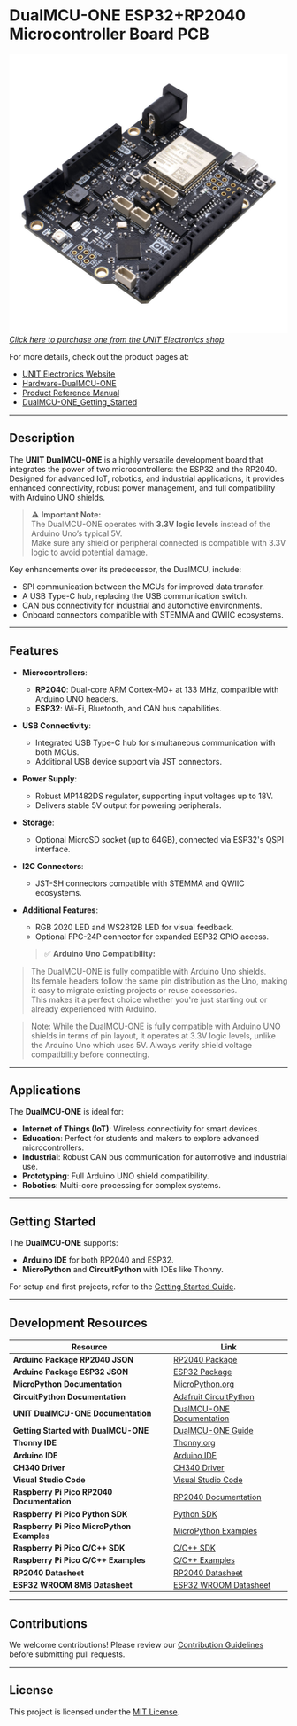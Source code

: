 # DualMCU-ONE ESP32+RP2040 Microcontroller Board PCB

<a href="https://uelectronics.com/producto/unit-dualmcu-one-esp32-rp2040/"><img src="Resources/IMG_3134.jpg?raw=true" width="650px"><br/>
*Click here to purchase one from the UNIT Electronics shop*</a>

For more details, check out the product pages at:
* [UNIT Electronics Website](https://uelectronics.com/)
* [Hardware-DualMCU-ONE](https://github.com/UNIT-Electronics/DualMCU-ONE/tree/main/Hardware)
* [Product Reference Manual](https://github.com/UNIT-Electronics/DualMCU-ONE/blob/main/DualMCU-ONE(Product%20Reference%20Manual%20)%5BEN%5D.pdf)
* [DualMCU-ONE_Getting_Started](https://unit-electronics.github.io/DualMCU-ONE/index.html)

---

## Description

The **UNIT DualMCU-ONE** is a highly versatile development board that integrates the power of two microcontrollers: the ESP32 and the RP2040. Designed for advanced IoT, robotics, and industrial applications, it provides enhanced connectivity, robust power management, and full compatibility with Arduino UNO shields.

> ⚠️ **Important Note:**  
> The DualMCU-ONE operates with **3.3V logic levels** instead of the Arduino Uno’s typical 5V.  
> Make sure any shield or peripheral connected is compatible with 3.3V logic to avoid potential damage.

Key enhancements over its predecessor, the DualMCU, include:
- SPI communication between the MCUs for improved data transfer.
- A USB Type-C hub, replacing the USB communication switch.
- CAN bus connectivity for industrial and automotive environments.
- Onboard connectors compatible with STEMMA and QWIIC ecosystems.



---

## Features

- **Microcontrollers**:
  - **RP2040**: Dual-core ARM Cortex-M0+ at 133 MHz, compatible with Arduino UNO headers.
  - **ESP32**: Wi-Fi, Bluetooth, and CAN bus capabilities.

- **USB Connectivity**:
  - Integrated USB Type-C hub for simultaneous communication with both MCUs.
  - Additional USB device support via JST connectors.

- **Power Supply**:
  - Robust MP1482DS regulator, supporting input voltages up to 18V.
  - Delivers stable 5V output for powering peripherals.

- **Storage**:
  - Optional MicroSD socket (up to 64GB), connected via ESP32's QSPI interface.

- **I2C Connectors**:
  - JST-SH connectors compatible with STEMMA and QWIIC ecosystems.

- **Additional Features**:
  - RGB 2020 LED and WS2812B LED for visual feedback.
  - Optional FPC-24P connector for expanded ESP32 GPIO access.

  > ✅ **Arduino Uno Compatibility:**  
> The DualMCU-ONE is fully compatible with Arduino Uno shields.  
> Its female headers follow the same pin distribution as the Uno, making it easy to migrate existing projects or reuse accessories.  
> This makes it a perfect choice whether you're just starting out or already experienced with Arduino.

> Note: While the DualMCU-ONE is fully compatible with Arduino UNO shields in terms of pin layout, it operates at 3.3V logic levels, unlike the Arduino Uno which uses 5V. Always   verify shield voltage compatibility before connecting.
---

## Applications

The **DualMCU-ONE** is ideal for:
- **Internet of Things (IoT)**: Wireless connectivity for smart devices.
- **Education**: Perfect for students and makers to explore advanced microcontrollers.
- **Industrial**: Robust CAN bus communication for automotive and industrial use.
- **Prototyping**: Full Arduino UNO shield compatibility.
- **Robotics**: Multi-core processing for complex systems.

---

## Getting Started

The **DualMCU-ONE** supports:
- **Arduino IDE** for both RP2040 and ESP32.
- **MicroPython** and **CircuitPython** with IDEs like Thonny.

For setup and first projects, refer to the [Getting Started Guide](https://unit-electronics.github.io/DualMCU-ONE/index.html).

---

## Development Resources

| Resource                                   | Link                                                                                   |
|-------------------------------------------|----------------------------------------------------------------------------------------|
| **Arduino Package RP2040 JSON**           | [RP2040 Package](https://github.com/UNIT-Electronics/Uelectronics-RP2040-Arduino-Package) |
| **Arduino Package ESP32 JSON**            | [ESP32 Package](https://github.com/UNIT-Electronics/Uelectronics-ESP32-Arduino-Package) |
| **MicroPython Documentation**             | [MicroPython.org](https://micropython.org/)                                            |
| **CircuitPython Documentation**           | [Adafruit CircuitPython](https://circuitpython.org/)                                   |
| **UNIT DualMCU-ONE Documentation**        | [DualMCU-ONE Documentation](https://github.com/UNIT-Electronics/DualMCU-ONE)          |
| **Getting Started with DualMCU-ONE**      | [DualMCU-ONE Guide](https://unit-electronics.github.io/DualMCU-ONE/index.html)        |
| **Thonny IDE**                            | [Thonny.org](https://thonny.org/)                                                     |
| **Arduino IDE**                           | [Arduino IDE](https://www.arduino.cc/en/software)                                     |
| **CH340 Driver**                          | [CH340 Driver](http://www.wch-ic.com/downloads/CH341SER_ZIP.html)                     |
| **Visual Studio Code**                    | [Visual Studio Code](https://code.visualstudio.com/download)                          |
| **Raspberry Pi Pico RP2040 Documentation**| [RP2040 Documentation](https://www.raspberrypi.com/documentation/microcontrollers/)   |
| **Raspberry Pi Pico Python SDK**          | [Python SDK](https://datasheets.raspberrypi.com/pico/raspberry-pi-pico-python-sdk.pdf) |
| **Raspberry Pi Pico MicroPython Examples**| [MicroPython Examples](https://github.com/raspberrypi/pico-micropython-examples)      |
| **Raspberry Pi Pico C/C++ SDK**           | [C/C++ SDK](https://www.raspberrypi.com/documentation/microcontrollers/c_sdk.html)    |
| **Raspberry Pi Pico C/C++ Examples**      | [C/C++ Examples](https://github.com/raspberrypi/pico-examples)                        |
| **RP2040 Datasheet**                      | [RP2040 Datasheet](https://datasheets.raspberrypi.com/rp2040/rp2040-datasheet.pdf)    |
| **ESP32 WROOM 8MB Datasheet**             | [ESP32 WROOM Datasheet](https://www.espressif.com/sites/default/files/documentation/esp32-wroom-32e_esp32-wroom-32ue_datasheet_en.pdf) |


---

## Contributions

We welcome contributions! Please review our [Contribution Guidelines](CONTRIBUTING.md) before submitting pull requests.

---

## License

This project is licensed under the [MIT License](LICENSE).
